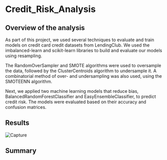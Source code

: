 # Credit_Risk_Analysis

## Overview of the analysis

As part of this project, we used several techniques to evaluate and train models on credit card credit datasets from LendingClub. We used the imbalanced-learn and scikit-learn libraries to build and evaluate our models using resampling.

The RandomOverSampler and SMOTE algorithms were used to oversample the data, followed by the ClusterCentroids algorithm to undersample it. A combinatorial method of over- and undersampling was also used, using the SMOTEENN algorithm. 

Next, we applied two machine learning models that reduce bias, BalancedRandomForestClassifier and EasyEnsembleClassifier, to predict credit risk. The models were evaluated based on their accuracy and confusion matrices.

## Results

![Capture](https://user-images.githubusercontent.com/66279829/172100296-5bacc92e-86ae-4bb2-b724-0e9f90f5cde8.PNG)

## Summary


